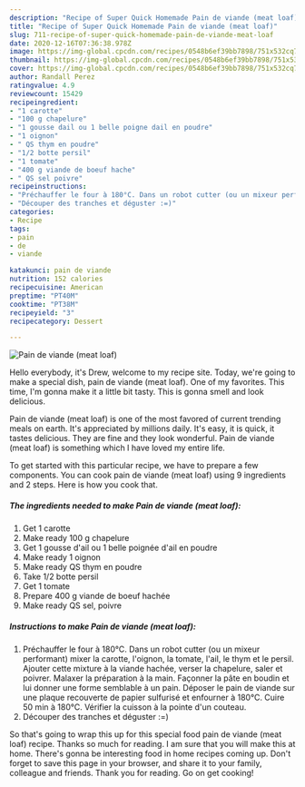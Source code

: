 ```yaml
---
description: "Recipe of Super Quick Homemade Pain de viande (meat loaf)"
title: "Recipe of Super Quick Homemade Pain de viande (meat loaf)"
slug: 711-recipe-of-super-quick-homemade-pain-de-viande-meat-loaf
date: 2020-12-16T07:36:38.978Z
image: https://img-global.cpcdn.com/recipes/0548b6ef39bb7898/751x532cq70/pain-de-viande-meat-loaf-photo-principale-de-la-recette.jpg
thumbnail: https://img-global.cpcdn.com/recipes/0548b6ef39bb7898/751x532cq70/pain-de-viande-meat-loaf-photo-principale-de-la-recette.jpg
cover: https://img-global.cpcdn.com/recipes/0548b6ef39bb7898/751x532cq70/pain-de-viande-meat-loaf-photo-principale-de-la-recette.jpg
author: Randall Perez
ratingvalue: 4.9
reviewcount: 15429
recipeingredient:
- "1 carotte"
- "100 g chapelure"
- "1 gousse dail ou 1 belle poigne dail en poudre"
- "1 oignon"
- " QS thym en poudre"
- "1/2 botte persil"
- "1 tomate"
- "400 g viande de boeuf hache"
- " QS sel poivre"
recipeinstructions:
- "Préchauffer le four à 180°C. Dans un robot cutter (ou un mixeur performant) mixer la carotte, l&#39;oignon, la tomate, l&#39;ail, le thym et le persil. Ajouter cette mixture à la viande hachée, verser la chapelure, saler et poivrer. Malaxer la préparation à la main. Façonner la pâte en boudin et lui donner une forme semblable à un pain. Déposer le pain de viande sur une plaque recouverte de papier sulfurisé et enfourner à 180°C. Cuire 50 min à 180°C. Vérifier la cuisson à la pointe d&#39;un couteau."
- "Découper des tranches et déguster :=)"
categories:
- Recipe
tags:
- pain
- de
- viande

katakunci: pain de viande 
nutrition: 152 calories
recipecuisine: American
preptime: "PT40M"
cooktime: "PT38M"
recipeyield: "3"
recipecategory: Dessert

---
```



![Pain de viande (meat loaf)](https://img-global.cpcdn.com/recipes/0548b6ef39bb7898/751x532cq70/pain-de-viande-meat-loaf-photo-principale-de-la-recette.jpg)

Hello everybody, it's Drew, welcome to my recipe site. Today, we're going to make a special dish, pain de viande (meat loaf). One of my favorites. This time, I'm gonna make it a little bit tasty. This is gonna smell and look delicious.

Pain de viande (meat loaf) is one of the most favored of current trending meals on earth. It's appreciated by millions daily. It's easy, it is quick, it tastes delicious. They are fine and they look wonderful. Pain de viande (meat loaf) is something which I have loved my entire life.




To get started with this particular recipe, we have to prepare a few components. You can cook pain de viande (meat loaf) using 9 ingredients and 2 steps. Here is how you cook that.

<!--inarticleads1-->

##### The ingredients needed to make Pain de viande (meat loaf):

1. Get 1 carotte
1. Make ready 100 g chapelure
1. Get 1 gousse d&#39;ail ou 1 belle poignée d&#39;ail en poudre
1. Make ready 1 oignon
1. Make ready  QS thym en poudre
1. Take 1/2 botte persil
1. Get 1 tomate
1. Prepare 400 g viande de boeuf hachée
1. Make ready  QS sel, poivre




<!--inarticleads2-->

##### Instructions to make Pain de viande (meat loaf):

1. Préchauffer le four à 180°C. Dans un robot cutter (ou un mixeur performant) mixer la carotte, l&#39;oignon, la tomate, l&#39;ail, le thym et le persil. Ajouter cette mixture à la viande hachée, verser la chapelure, saler et poivrer. Malaxer la préparation à la main. Façonner la pâte en boudin et lui donner une forme semblable à un pain. Déposer le pain de viande sur une plaque recouverte de papier sulfurisé et enfourner à 180°C. Cuire 50 min à 180°C. Vérifier la cuisson à la pointe d&#39;un couteau.
1. Découper des tranches et déguster :=)




So that's going to wrap this up for this special food pain de viande (meat loaf) recipe. Thanks so much for reading. I am sure that you will make this at home. There's gonna be interesting food in home recipes coming up. Don't forget to save this page in your browser, and share it to your family, colleague and friends. Thank you for reading. Go on get cooking!
